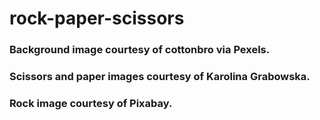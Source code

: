 # rock-paper-scissors

### Background image courtesy of cottonbro via Pexels.
### Scissors and paper images courtesy of Karolina Grabowska.
### Rock image courtesy of Pixabay.
